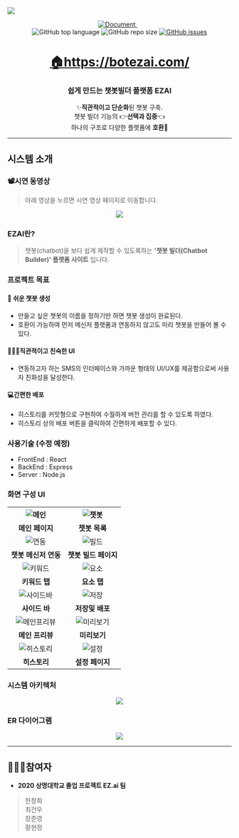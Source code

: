 
<p><a href='https://botezai.com/'><img src='https://github.com/Hanswind/EZ.ai/blob/master/ez.ai/client/src/objects/ezai_logo.png' /></a></p>

<div align='center'>
  <a href="https://github.com/Hanswind/EZ.ai/tree/master/documents">
    <img alt="Document" src="https://img.shields.io/badge/document-yes-important">
  </a>
  <img alt="" src="https://img.shields.io/badge/node-v.12.14.0-informational">
  <img alt="" src="https://img.shields.io/badge/npm-v.6.13.4-informational">
  <img alt="" src="https://img.shields.io/badge/yarn-v.1.22.4-informational"><br >
  <img alt="GitHub top language" src="https://img.shields.io/github/languages/top/Hanswind/EZ.ai?color=blueviolet"> 
  <img alt="GitHub repo size" src="https://img.shields.io/github/repo-size/Hanswind/EZ.ai?color=green"> 
  <a href="https://github.com/Hanswind/EZ.ai/issues">
    <img alt="GitHub issues" src="https://img.shields.io/github/issues/Hanswind/EZ.ai">
  </a>

</div>

<h1 align='middle'><a href='https://botezai.com/'>🏠https://botezai.com/</a></h1>
<h3 align='middle'> 쉽게 만드는 챗봇빌더 플랫폼 EZAI</h3>
                 
<p align='middle'>
✨<strong>직관적이고 단순화</strong>된 챗봇 구축.<br>
 챗봇 빌더 기능의 👉<strong>선택과 집중</strong>👈 <br>
 하나의 구조로 다양한 플랫폼에 <strong>호환</strong>💯<br>
</p>


---

## 시스템 소개

### 📽시연 동영상
> 아래 영상을 누르면 시연 영상 페이지로 이동합니다.
<p align='middle'><a href='https://youtu.be/AShaYbjAqqE' align='middle'><img src='./docs/thumbnail.gif' /></a></p>

### EZAI란?
> 챗봇(chatbot)을 보다 쉽게 제작할 수 있도록하는 **'챗봇 빌더(Chatbot Builder)' 플랫폼 사이트** 입니다.

### 프로젝트 목표
  #### 🌈 쉬운 챗봇 생성
  - 만들고 싶은 챗봇의 이름을 정하기만 하면 챗봇 생성이 완료된다.
  - 호환이 가능하여 먼저 메신저 플랫폼과 연동하지 않고도 미리 챗봇을 만들어 볼 수 있다.

  #### 👨‍👨‍👧직관적이고 친숙한 UI
  - 연동하고자 하는 SMS의 인터페이스와 가까운 형태의 UI/UX를 제공함으로써 사용자 친화성을 달성한다.


  #### 💻간편한 배포
  - 히스토리를 커밋형으로 구현하여 수월하게 버전 관리를 할 수 있도록 하였다.
  - 히스토리 상의 배포 버튼을 클릭하여 간편하게 배포할 수 있다.

### 사용기술 (수정 예정)
- FrontEnd : React
- BackEnd : Express
- Server : Node.js

### 화면 구성 UI
<table>
  <tr>
    <th align='middle'><img alt="메인" src="./docs/main.png"></th>
    <th align='middle'><img alt="챗봇" src="./docs/botList.png"></th>
  </tr>
  <tr>
    <td align='middle'><strong>메인 페이지</strong></td>
    <td align='middle'><strong>챗봇 목록</strong> </td>
  </tr>
  <tr>
    <td align='middle'><img alt="연동" src="./docs/botConnection.png"></td>
    <td align='middle'><img alt="빌드" src="./docs/botBuild.png"></td>
  </tr>
  <tr>
    <td align='middle'><strong>챗봇 메신저 연동</strong></td>
    <td align='middle'><strong>챗봇 빌드 페이지</strong></td>
  </tr>
  <tr>
    <td align='middle'><img alt="키워드" src="./docs/keyword.png"></td>
    <td align='middle'><img alt="요소" src="./docs/element.png"></td>
  </tr>
  <tr>
    <td align='middle'><strong>키워드 탭</strong></td>
    <td align='middle'><strong>요소 탭</strong></td>
  </tr>
  <tr>
    <td align='middle'><img alt="사이드바" src="./docs/sidebar.png"></td>
    <td align='middle'><img alt="저장" src="./docs/save.png"></td>
  </tr>
  <tr>
    <td align='middle'><strong>사이드 바</strong></td>
    <td align='middle'><strong>저장및 배포</strong></td>
  </tr>
  <tr>    
    <td align='middle'><img alt="메인프리뷰" src="./docs/main-preview.png"></td>
    <td align='middle'><img alt="미리보기" src="./docs/preview.png"></td>
  </tr>
  <tr>
    <td align='middle'><strong>메인 프리뷰</strong></td>
    <td align='middle'><strong>미리보기</strong></td>
  </tr>
  <tr>
    <td align='middle'><img alt="히스토리" src="./docs/history.png"></td>
    <td align='middle'><center><img alt="설정" src="./docs/settings.png"></center></td>
  </tr>
  <tr>
    <td align='middle'><strong>히스토리</strong></td>
    <td align='middle'><strong>설정 페이지</strong></td>
  </tr>
</table>

### 시스템 아키텍처
<p align='middle'><a href='./docs/system-architecture.png'><img src='./docs/system-architecture.png' /></a></p>

### ER 다이어그램
<p align='middle'><a href='./docs/ERDiagrm.png'><img src='./docs/ERDiagrm.png' /></a></p>

---
## 👨‍👨‍👧참여자
- **2020 상명대학교 졸업 프로젝트 EZ.ai 팀**
> 한창희 <br />
> 최건우 <br />
> 장준영 <br />
> 황현정 <br />
